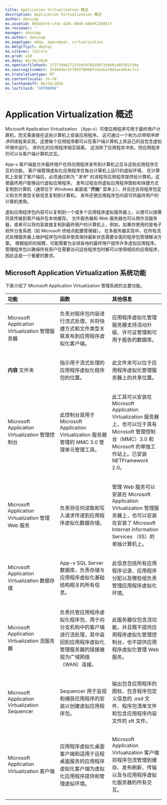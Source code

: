 ```yaml
---
title: Application Virtualization 概述
description: Application Virtualization 概述
author: dansimp
ms.assetid: 80545ef4-cf4c-420c-88d6-48e9f226051f
ms.reviewer: ''
manager: dansimp
ms.author: dansimp
ms.pagetype: mdop, appcompat, virtualization
ms.mktglfcycl: deploy
ms.sitesec: library
ms.prod: w10
ms.date: 06/16/2016
ms.openlocfilehash: 2f3719a817137edfd76b1b972e966c685581c58e
ms.sourcegitcommit: 354664bc527d93f80687cd2eba70d1eea024c7c3
ms.translationtype: MT
ms.contentlocale: zh-CN
ms.lasthandoff: 06/26/2020
ms.locfileid: "10798896"
---
```

# Application Virtualization 概述


Microsoft Application Virtualization （App-v）可使应用程序可用于最终用户计算机，而无需直接在这些计算机上安装应用程序。 这可通过一个称为*应用程序顺序的*进程来实现，这使每个应用程序都可以在客户端计算机上其自己的自包含虚拟环境中运行。 序列化的应用程序相互隔离。 这消除了应用程序冲突，但应用程序仍可以与客户端计算机交互。

App-v 客户端是允许最终用户在将应用程序发布到计算机之后与这些应用程序交互的功能。 客户端管理虚拟化应用程序在每台计算机上运行的虚拟环境。 在计算机上安装了客户端后，必须通过称为 "*发布*" 的进程将应用程序提供给计算机，这使最终用户能够运行虚拟应用程序。 发布过程会将虚拟应用程序图标和快捷方式复制到计算机（通常位于 Windows 桌面或 "**开始**" 菜单上），并且还会将程序包定义和文件类型关联信息复制到计算机。 发布还使应用程序包内容可供最终用户的计算机使用。

虚拟应用程序包内容可以复制到一个或多个应用程序虚拟服务器上，以便可以按需将其传输到客户端并在本地缓存。 文件服务器和 Web 服务器也可以用作流服务器，或者可以将内容直接复制到最终用户的计算机上，例如，如果你使用的是电子软件分发系统（如 Microsoft 终结点配置管理器）。 在多服务器实现中，在所有流式处理服务器上维护程序包内容并使其保持最新状态需要全面的程序包管理解决方案。 根据组织的规模，可能需要为全球各地的最终用户提供许多虚拟应用程序。 管理程序包以确保所有用户在需要访问这些程序包时都可以使用相应的应用程序，因此这是一个重要的要求。

## Microsoft Application Virtualization 系统功能


下表介绍了 Microsoft Application Virtualization 管理系统的主要功能。

<table>
<colgroup>
<col width="33%" />
<col width="33%" />
<col width="33%" />
</colgroup>
<thead>
<tr class="header">
<th align="left">功能</th>
<th align="left">函数</th>
<th align="left">其他信息</th>
</tr>
</thead>
<tbody>
<tr class="odd">
<td align="left"><p>Microsoft Application Virtualization 管理服务器</p></td>
<td align="left"><p>负责对程序包内容进行流式处理，并将快捷方式和文件类型关联发布到应用程序虚拟化客户端。</p></td>
<td align="left"><p>应用程序虚拟化管理服务器支持活动升级、许可证管理和可用于报告的数据库。</p></td>
</tr>
<tr class="even">
<td align="left"><p><strong>内容 </strong> 文件夹</p></td>
<td align="left"><p>指示用于流式处理的应用程序虚拟化程序包的位置。</p></td>
<td align="left"><p>此文件夹可以位于应用程序虚拟化管理服务器上的共享位置。</p></td>
</tr>
<tr class="odd">
<td align="left"><p>Microsoft Application Virtualization 管理控制台</p></td>
<td align="left"><p>此控制台是用于 Microsoft Application Virtualization 服务器管理的 MMC 3.0 管理单元管理工具。</p></td>
<td align="left"><p>此工具可以安装在 Microsoft Application Virtualization 服务器上，也可以位于具有 Microsoft 管理控制台（MMC）3.0 和 Microsoft 的单独工作站上。已安装 NETFramework 2.0。</p></td>
</tr>
<tr class="even">
<td align="left"><p>Microsoft Application Virtualization 管理 Web 服务</p></td>
<td align="left"><p>负责将任何读取和写入请求传递到应用程序虚拟化数据存储。</p></td>
<td align="left"><p>管理 Web 服务可以安装在 Microsoft Application Virtualization 管理服务器上，也可以安装在安装了 Microsoft Internet information Services （IIS）的单独计算机上。</p></td>
</tr>
<tr class="odd">
<td align="left"><p>Microsoft Application Virtualization 数据存储</p></td>
<td align="left"><p>App-v SQL Server 数据库，负责存储与应用程序虚拟化基础结构相关的所有信息。</p></td>
<td align="left"><p>此信息包括所有应用程序记录、应用程序分配以及哪些组负责管理应用程序虚拟化环境。</p></td>
</tr>
<tr class="even">
<td align="left"><p>Microsoft Application Virtualization 流服务器</p></td>
<td align="left"><p>负责托管应用程序虚拟化程序包，用于向分支机构中的客户端进行流处理，其中返回到应用程序虚拟化管理服务器的链接被视为广域网络（WAN）连接。</p></td>
<td align="left"><p>此服务器仅包含流功能，并且既不提供应用程序虚拟化管理控制台，也不提供应用程序虚拟化管理 Web 服务。</p></td>
</tr>
<tr class="odd">
<td align="left"><p>Microsoft Application Virtualization Sequencer</p></td>
<td align="left"><p>Sequencer 用于监视和捕获应用程序的安装以创建虚拟应用程序包。</p></td>
<td align="left"><p>输出包含应用程序的图标、包含程序包定义信息的 .osd 文件、程序包清单文件和包含应用程序内容文件的 sft 文件。</p></td>
</tr>
<tr class="even">
<td align="left"><p>Microsoft Application Virtualization 客户端</p></td>
<td align="left"><p>应用程序虚拟化桌面客户端和适用于远程桌面服务的应用程序虚拟化客户端为虚拟化应用程序提供和管理虚拟环境。</p></td>
<td align="left"><p>Microsoft Application Virtualization 客户端将程序包流管理到缓存、发布刷新、传输以及与应用程序虚拟化服务器的所有交互。</p></td>
</tr>
</tbody>
</table>

 

 

 






